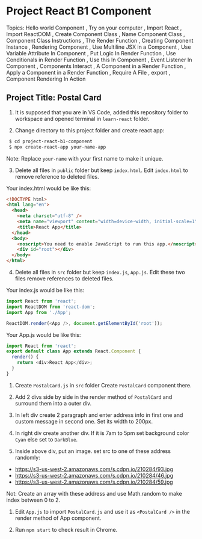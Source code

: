 # Project React B1 Component

Topics: Hello world Component
, Try on your computer
, Import React
, Import ReactDOM
, Create Component Class
, Name Component Class
, Component Class Instructions
, The Render Function
, Creating Component Instance
, Rendering Component
, Use Multiline JSX in a Component
, Use Variable Attribute In Component
, Put Logic In Render Function
, Use Conditionals in Render Function
, Use this In Component
, Event Listener In Component
, Components Interact
, A Component in a Render Function
, Apply a Component in a Render Function
, Require A File
, export
, Component Rendering In Action

## Project Title: Postal Card

1. It is supposed that you are in VS Code, added this repository folder to workspace and opened terminal in `learn-react` folder.

2. Change directory to this project folder and create react app:

```bash
 $ cd project-react-b1-component
 $ npx create-react-app your-name-app
```

Note: Replace `your-name` with your first name to make it unique.

3. Delete all files in `public` folder but keep `index.html`. Edit `index.html` to remove reference to deleted files.

Your index.html would be like this:

```html
<!DOCTYPE html>
<html lang="en">
  <head>
    <meta charset="utf-8" />
    <meta name="viewport" content="width=device-width, initial-scale=1" />
    <title>React App</title>
  </head>
  <body>
    <noscript>You need to enable JavaScript to run this app.</noscript>
    <div id="root"></div>
  </body>
</html>
```

4. Delete all files in `src` folder but keep `index.js`, `App.js`. Edit these two files remove references to deleted files.

Your index.js would be like this:

```javascript
import React from 'react';
import ReactDOM from 'react-dom';
import App from './App';

ReactDOM.render(<App />, document.getElementById('root'));
```

Your App.js would be like this:

```javascript
import React from 'react';
export default class App extends React.Component {
  render() {
    return <div>React App</div>;
  }
}
```

1. Create `PostalCard.js` in `src` folder Create `PostalCard` component there.

2. Add 2 divs side by side in the render method of `PostalCard` and surround them into a outer div.

3. In left div create 2 paragraph and enter address info in first one and custom message in second one. Set its width to 200px.

4. In right div create another div. If it is 7am to 5pm set background color `Cyan` else set to `DarkBlue`.

5. Inside above div, put an image. set src to one of these address randomly:

- https://s3-us-west-2.amazonaws.com/s.cdpn.io/210284/93.jpg
- https://s3-us-west-2.amazonaws.com/s.cdpn.io/210284/46.jpg
- https://s3-us-west-2.amazonaws.com/s.cdpn.io/210284/59.jpg

Not: Create an array with these address and use Math.random to make index between 0 to 2.

1. Edit `App.js` to import `PostalCard.js` and use it as `<PostalCard />` in the render method of App component.

2. Run `npm start` to check result in Chrome.
